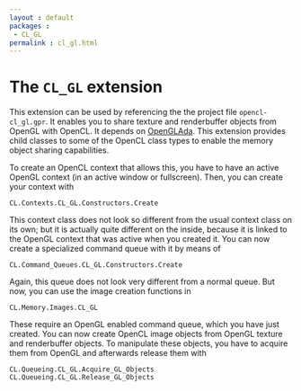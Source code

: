 ```yaml
---
layout : default
packages :
 - CL_GL
permalink : cl_gl.html
---
```


# The `CL_GL` extension

This extension can be used by referencing the the project file
`opencl-cl_gl.gpr`. It enables you to share texture and renderbuffer objects
from OpenGL with OpenCL. It depends on [OpenGLAda][1]. This extension provides
child classes to some of the OpenCL class types to enable the memory object
sharing capabilities.

To create an OpenCL context that allows this, you have to have an active OpenGL
context (in an active window or fullscreen). Then, you can create your context
with

    CL.Contexts.CL_GL.Constructors.Create

This context class does not look so different from the usual context class on its
own; but it is actually quite different on the inside, because it is linked to
the OpenGL context that was active when you created it. You can now create a
specialized command queue with it by means of

    CL.Command_Queues.CL_GL.Constructors.Create

Again, this queue does not look very different from a normal queue. But now, you
can use the image creation functions in

    CL.Memory.Images.CL_GL

These require an OpenGL enabled command queue, which you have just created. You
can now create OpenCL image objects from OpenGL texture and renderbuffer objects.
To manipulate these objects, you have to acquire them from OpenGL and afterwards
release them with

    CL.Queueing.CL_GL.Acquire_GL_Objects
    CL.Queueing.CL_GL.Release_GL_Objects

 [1]: http://flyx.github.io/OpenGLAda